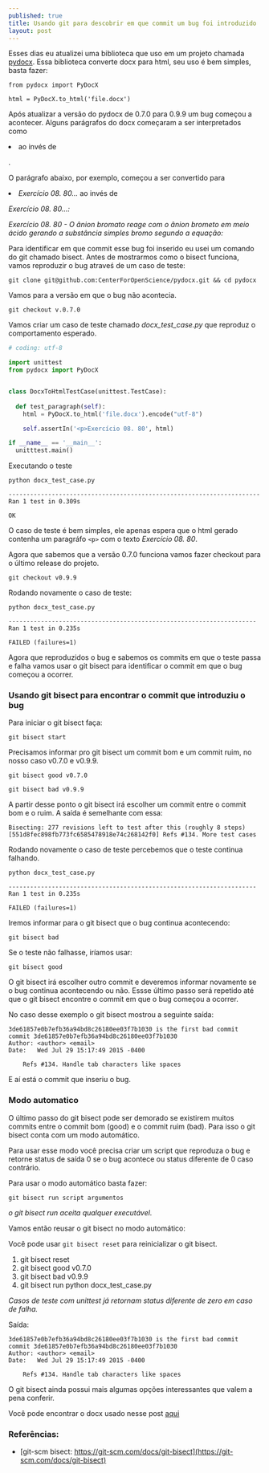 ```yaml
---
published: true
title: Usando git para descobrir em que commit um bug foi introduzido
layout: post
---
```

Esses dias eu atualizei uma biblioteca que uso em um projeto chamada [pydocx](https://github.com/CenterForOpenScience/pydocx). Essa biblioteca converte docx para html, seu uso é bem simples, basta fazer:

    from pydocx import PyDocX
    
    html = PyDocX.to_html('file.docx')

Após atualizar a versão do pydocx de 0.7.0 para 0.9.9 um bug começou a acontecer. Alguns parágrafos do docx começaram a ser interpretados como *<li>* ao invés de *<p>*.

O parágrafo abaixo, por exemplo, começou a ser convertido para *<li>Exercício 08. 80...* ao invés de *<p>Exercício 08. 80...:*

*Exercício 08. 80 - O ânion bromato reage com o ânion brometo em meio ácido gerando a substância simples bromo segundo a equação:* 

Para identificar em que commit esse bug foi inserido eu usei um comando do git chamado bisect. Antes de mostrarmos como o bisect funciona, vamos reproduzir o bug atraveś de um caso de teste:

	git clone git@github.com:CenterForOpenScience/pydocx.git && cd pydocx

Vamos para a versão em que o bug não acontecia.

	git checkout v.0.7.0

Vamos criar um caso de teste chamado *docx_test_case.py* que reproduz o comportamento esperado.

```python
# coding: utf-8

import unittest
from pydocx import PyDocX


class DocxToHtmlTestCase(unittest.TestCase):
	
  def test_paragraph(self):
    html = PyDocX.to_html('file.docx').encode("utf-8")

    self.assertIn('<p>Exercício 08. 80', html)

if __name__ == '__main__':
  unitttest.main()

```
Executando o teste

	python docx_test_case.py

```.
----------------------------------------------------------------------
Ran 1 test in 0.309s

OK
```

O caso de teste é bem simples, ele apenas espera que o html gerado contenha um paragráfo `<p>` com o texto *Exercício 08. 80*.

Agora que sabemos que a versão 0.7.0 funciona vamos fazer checkout para o último release do projeto.

	git checkout v0.9.9

Rodando novamente o caso de teste:

	python docx_test_case.py

```
---------------------------------------------------------------------
Ran 1 test in 0.235s

FAILED (failures=1)
```

Agora que reproduzidos o bug e sabemos os commits em que o teste passa e falha vamos usar o git bisect para identificar o commit em que o bug começou a ocorrer.

### Usando git bisect para encontrar o commit que introduziu o bug


Para iniciar o git bisect faça:

	git bisect start

Precisamos informar pro git bisect um commit bom e um commit ruim, no nosso caso v0.7.0 e v0.9.9.

	git bisect good v0.7.0

	git bisect bad v0.9.9

A partir desse ponto o git bisect irá escolher um commit entre o commit bom e o ruim. A saída é semelhante com essa:

```
Bisecting: 277 revisions left to test after this (roughly 8 steps)
[551d8fec898fb773fc6585478918e74c268142f0] Refs #134. More test cases
```

Rodando novamente o caso de teste percebemos que o teste continua falhando.

	python docx_test_case.py

```
---------------------------------------------------------------------
Ran 1 test in 0.235s

FAILED (failures=1)
```

Iremos informar para o git bisect que o bug continua acontecendo:

    git bisect bad

Se o teste não falhasse, iríamos usar:

    git bisect good

O git bisect irá escolher outro commit e deveremos informar novamente se o bug continua acontecendo ou não. Essse último passo será repetido até que o git bisect encontre o commit em que o bug começou a ocorrer.

No caso desse exemplo o git bisect mostrou a seguinte saída:

```
3de61857e0b7efb36a94bd8c26180ee03f7b1030 is the first bad commit
commit 3de61857e0b7efb36a94bd8c26180ee03f7b1030
Author: <author> <email>
Date:   Wed Jul 29 15:17:49 2015 -0400

    Refs #134. Handle tab characters like spaces
```

E aí está o commit que inseriu o bug.

### Modo automatico

O último passo do git bisect pode ser demorado se existirem muitos commits entre o commit bom (good) e o commit ruim (bad).
Para isso o git bisect conta com um modo automático. 

Para usar esse modo você precisa criar um script que reproduza o bug e 
retorne status de saída 0 se o bug acontece ou status diferente de 0 caso contrário.

Para usar o modo automático basta fazer:

	git bisect run script argumentos

*o git bisect run aceita qualquer executável.*

Vamos então reusar o git bisect no modo automático:

Você pode usar `git bisect reset` para reinicializar o git bisect.

1. git bisect reset
2. git bisect good v0.7.0
3. git bisect bad v0.9.9
4. git bisect run python docx_test_case.py

*Casos de teste com unittest já retornam status diferente de zero em caso de falha.*

Saída:

```
3de61857e0b7efb36a94bd8c26180ee03f7b1030 is the first bad commit
commit 3de61857e0b7efb36a94bd8c26180ee03f7b1030
Author: <author> <email>
Date:   Wed Jul 29 15:17:49 2015 -0400

    Refs #134. Handle tab characters like spaces
```

O git bisect ainda possui mais algumas opções interessantes que valem a pena conferir.

Você pode encontrar o docx usado nesse post [aqui](https://github.com/IuryAlves/iuryalves.github.io/raw/master/_examples/2016-05-23.descobrindo-em-que-commit-um-bug-foi-introduzido-com-git/file.docx)

### Referências:


* [git-scm bisect: https://git-scm.com/docs/git-bisect](https://git-scm.com/docs/git-bisect)